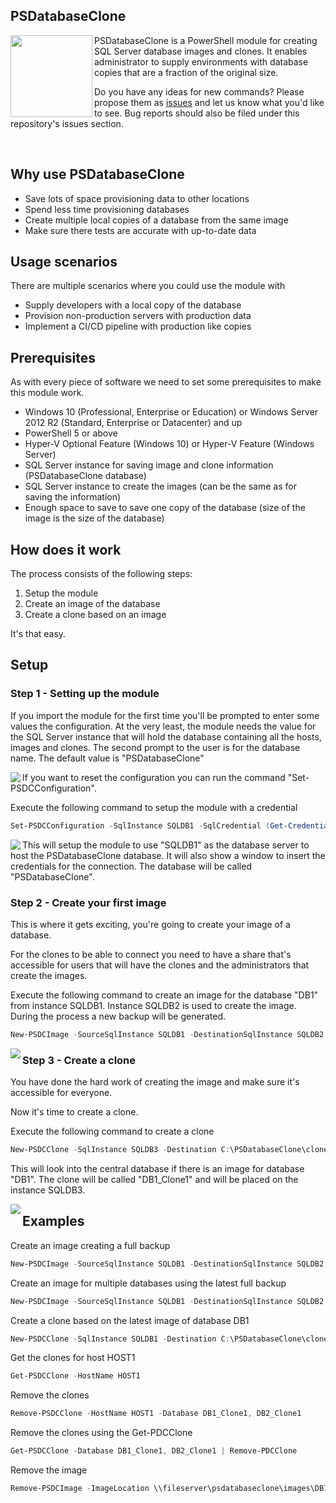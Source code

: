 ﻿## PSDatabaseClone
<img src="https://www.sqlstad.nl/wp-content/uploads/2018/07/PSDatabaseClone_Logo_128.png" align="left" with="128px" height="131px"/> PSDatabaseClone is a PowerShell module for creating SQL Server database images and clones.
It enables administrator to supply environments with database copies that are a fraction of the original size.

Do you have any ideas for new commands? Please propose them as <a href="https://psdatabaseclone.io/issues" target="_blank">issues</a> and let us know what you'd like to see. Bug reports should also be filed under this repository's issues section.

<br/>

## Why use PSDatabaseClone

* Save lots of space provisioning data to other locations
* Spend less time provisioning databases
* Create multiple local copies of a database from the same image
* Make sure there tests are accurate with up-to-date data

## Usage scenarios

There are multiple scenarios where you could use the module with
* Supply developers with a local copy of the database
* Provision non-production servers with production data
* Implement a CI/CD pipeline with production like copies

## Prerequisites

As with every piece of software we need to set some prerequisites to make this module work.

* Windows 10 (Professional, Enterprise or Education) or Windows Server 2012 R2 (Standard, Enterprise or Datacenter) and up
* PowerShell 5 or above
* Hyper-V Optional Feature (Windows 10) or Hyper-V Feature (Windows Server)
* SQL Server instance for saving image and clone information (PSDatabaseClone database)
* SQL Server instance to create the images (can be the same as for saving the information)
* Enough space to save to save one copy of the database (size of the image is the size of the database)

## How does it work

The process consists of the following steps:

1. Setup the module
2. Create an image of the database
3. Create a clone based on an image

It's that easy.

## Setup

### Step 1 - Setting up the module
If you import the module for the first time you'll be prompted to enter some values the configuration.
At the very least, the module needs the value for the SQL Server instance that will hold the database containing all the hosts, images and clones.
The second prompt to the user is for the database name. The default value is "PSDatabaseClone"

<img src="https://psdatabaseclone.org/wp-content/uploads/2018/07/PSDatabaseClone_Module_InitialSetup.png" align="left" style="max-width: 100%"/>

If you want to reset the configuration you can run the command "Set-PSDCConfiguration".

Execute the following command to setup the module with a credential
```powershell
Set-PSDCConfiguration -SqlInstance SQLDB1 -SqlCredential (Get-Credential)
```

<img src="https://psdatabaseclone.org/wp-content/uploads/2018/07/PSDatabaseClone_Module_ManualSetup.png" align="left" style="max-width: 100%"/>

This will setup the module to use "SQLDB1" as the database server to host the PSDatabaseClone database.
It will also show a window to insert the credentials for the connection. The database will be called "PSDatabaseClone".

### Step 2 - Create your first image
This is where it gets exciting, you're going to create your image of a database.

For the clones to be able to connect you need to have a share that's accessible for users that will have the clones and the administrators that create the images.

Execute the following command to create an image for the database "DB1" from instance SQLDB1. Instance SQLDB2 is used to create the image.
During the process a new backup will be generated.

```powershell
New-PSDCImage -SourceSqlInstance SQLDB1 -DestinationSqlInstance SQLDB2 -ImageNetworkPath \\fileserver\psdatabaseclone\images -Database DB1 -CreateFullBackup
```

<img src="https://psdatabaseclone.org/wp-content/uploads/2018/07/PSDatabaseClone_CreateImage.png" align="left" style="max-width: 100%"/>

### Step 3 - Create a clone
You have done the hard work of creating the image and make sure it's accessible for everyone.

Now it's time to create a clone.

Execute the following command to create a clone

```powershell
New-PSDCClone -SqlInstance SQLDB3 -Destination C:\PSDatabaseClone\clones -CloneName DB1_Clone1 -Database DB1 -LatestImage
```

This will look into the central database if there is an image for database "DB1". The clone will be called "DB1_Clone1" and will be placed on the instance SQLDB3.

<img src="https://psdatabaseclone.org/wp-content/uploads/2018/07/PSDatabaseClone_CreateClone.png" align="left" style="max-width: 100%"/>

## Examples

Create an image creating a full backup

```powershell
New-PSDCImage -SourceSqlInstance SQLDB1 -DestinationSqlInstance SQLDB2 -ImageNetworkPath \\fileserver\psdatabaseclone\images -Database DB1 -CreateFullBackup
```

Create an image for multiple databases using the latest full backup

```powershell
New-PSDCImage -SourceSqlInstance SQLDB1 -DestinationSqlInstance SQLDB2 -ImageNetworkPath \\fileserver\psdatabaseclone\images -Database DB1, DB2 -UseLastFullBackup
```

Create a clone based on the latest image of database DB1

```powershell
New-PSDCClone -SqlInstance SQLDB1 -Destination C:\PSDatabaseClone\clones -CloneName DB1_Clone1 -Database DB1 -LatestImage
```

Get the clones for host HOST1

```powershell
Get-PSDCClone -HostName HOST1
```

Remove the clones

```powershell
Remove-PSDCClone -HostName HOST1 -Database DB1_Clone1, DB2_Clone1
```

Remove the clones using the Get-PDCClone

```powershell
Get-PSDCClone -Database DB1_Clone1, DB2_Clone1 | Remove-PDCClone
```

Remove the image

```powershell
Remove-PSDCImage -ImageLocation \\fileserver\psdatabaseclone\images\DB1_20180703085917.vhdx
```
